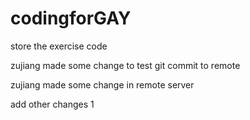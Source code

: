 # codingforGAY
store the exercise code

zujiang made some change to test git commit to remote

zujiang made some change in remote server

add other changes 1
